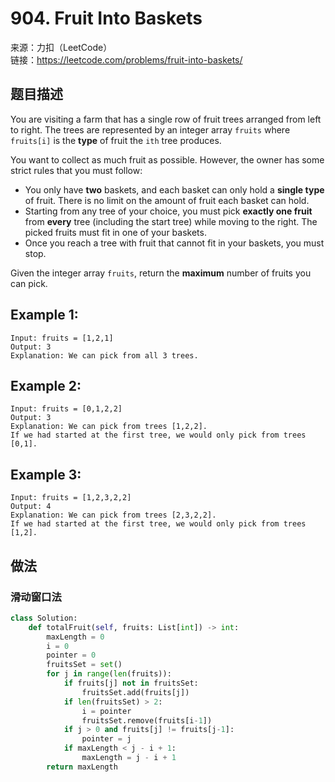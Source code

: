 # 904. Fruit Into Baskets
来源：力扣（LeetCode）<br>
链接：https://leetcode.com/problems/fruit-into-baskets/

## 题目描述
You are visiting a farm that has a single row of fruit trees arranged from left to right. The trees are represented by an integer array `fruits` where `fruits[i]` is the **type** of fruit the `ith` tree produces.

You want to collect as much fruit as possible. However, the owner has some strict rules that you must follow:

- You only have **two** baskets, and each basket can only hold a **single type** of fruit. There is no limit on the amount of fruit each basket can hold.
- Starting from any tree of your choice, you must pick **exactly one fruit** from **every** tree (including the start tree) while moving to the right. The picked fruits must fit in one of your baskets.
- Once you reach a tree with fruit that cannot fit in your baskets, you must stop.

Given the integer array `fruits`, return the **maximum** number of fruits you can pick.

## Example 1:

    Input: fruits = [1,2,1]
    Output: 3
    Explanation: We can pick from all 3 trees.

## Example 2:

    Input: fruits = [0,1,2,2]
    Output: 3
    Explanation: We can pick from trees [1,2,2].
    If we had started at the first tree, we would only pick from trees [0,1].

## Example 3:

    Input: fruits = [1,2,3,2,2]
    Output: 4
    Explanation: We can pick from trees [2,3,2,2].
    If we had started at the first tree, we would only pick from trees [1,2].

## 做法
### 滑动窗口法
```python
class Solution:
    def totalFruit(self, fruits: List[int]) -> int:
        maxLength = 0
        i = 0
        pointer = 0
        fruitsSet = set()
        for j in range(len(fruits)):
            if fruits[j] not in fruitsSet:
                fruitsSet.add(fruits[j])
            if len(fruitsSet) > 2:
                i = pointer
                fruitsSet.remove(fruits[i-1])
            if j > 0 and fruits[j] != fruits[j-1]:
                pointer = j
            if maxLength < j - i + 1:
                maxLength = j - i + 1
        return maxLength
```
